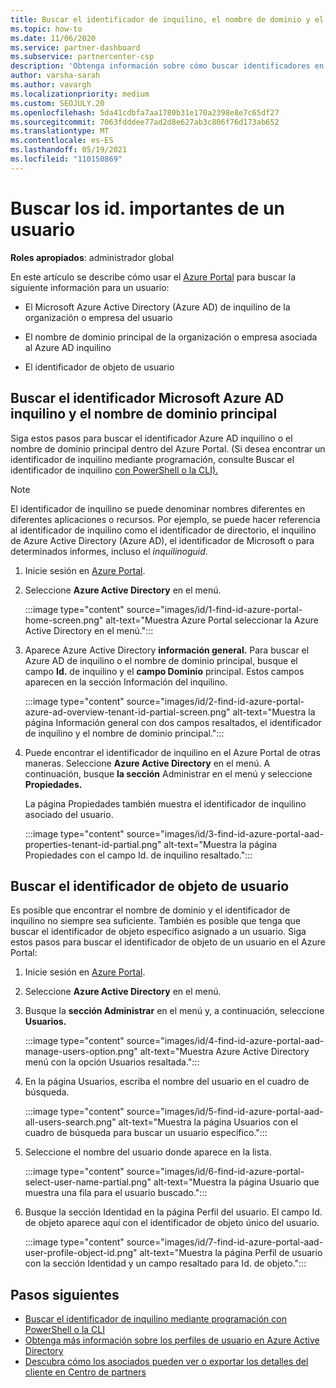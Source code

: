 ```yaml
---
title: Buscar el identificador de inquilino, el nombre de dominio y el identificador de objeto de usuario
ms.topic: how-to
ms.date: 11/06/2020
ms.service: partner-dashboard
ms.subservice: partnercenter-csp
description: 'Obtenga información sobre cómo buscar identificadores en el Azure Portal: el identificador de inquilino de Azure AD, el nombre de dominio o el identificador de objeto de usuario específico de una organización. Algunas tareas necesitan esta información.'
author: varsha-sarah
ms.author: vavargh
ms.localizationpriority: medium
ms.custom: SEOJULY.20
ms.openlocfilehash: 5da41cdbfa7aa1780b31e170a2398e8e7c65df27
ms.sourcegitcommit: 7063fdddee77ad2d8e627ab3c806f76d173ab652
ms.translationtype: MT
ms.contentlocale: es-ES
ms.lasthandoff: 05/19/2021
ms.locfileid: "110150869"
---
```

# <a name="locate-important-ids-for-a-user"></a>Buscar los id. importantes de un usuario

**Roles apropiados**: administrador global

En este artículo se describe cómo usar el [Azure Portal](https://portal.azure.com/) para buscar la siguiente información para un usuario:

- El Microsoft Azure Active Directory (Azure AD) de inquilino de la organización o empresa del usuario

- El nombre de dominio principal de la organización o empresa asociada al Azure AD inquilino

- El identificador de objeto de usuario

## <a name="find-the-microsoft-azure-ad-tenant-id-and-primary-domain-name"></a>Buscar el identificador Microsoft Azure AD inquilino y el nombre de dominio principal

Siga estos pasos para buscar el identificador Azure AD inquilino o el nombre de dominio principal dentro del Azure Portal. (Si desea encontrar un identificador de inquilino mediante programación, consulte Buscar el identificador de inquilino [con PowerShell o la CLI).](/azure/active-directory/fundamentals/active-directory-how-to-find-tenant#find-tenant-id-with-powershell)

> [!NOTE]
> El identificador de inquilino se puede denominar nombres diferentes en diferentes aplicaciones o recursos. Por ejemplo, se puede hacer referencia al identificador de inquilino como el identificador de directorio, el inquilino de Azure Active Directory (Azure AD), el identificador de Microsoft o para determinados informes, incluso el *inquilinoguid*.

1. Inicie sesión en [Azure Portal](https://portal.azure.com/).

2. Seleccione **Azure Active Directory** en el menú.

   :::image type="content" source="images/id/1-find-id-azure-portal-home-screen.png" alt-text="Muestra Azure Portal seleccionar la Azure Active Directory en el menú.":::

3. Aparece Azure Active Directory **información general.** Para buscar el Azure AD de inquilino o el nombre de dominio principal, busque el campo **Id.** de inquilino y el **campo Dominio** principal. Estos campos aparecen en la sección Información del inquilino.

   :::image type="content" source="images/id/2-find-id-azure-portal-azure-ad-overview-tenant-id-partial-screen.png" alt-text="Muestra la página Información general con dos campos resaltados, el identificador de inquilino y el nombre de dominio principal.":::

4. Puede encontrar el identificador de inquilino en el Azure Portal de otras maneras. Seleccione **Azure Active Directory** en el menú. A continuación, busque **la sección** Administrar en el menú y seleccione **Propiedades.**

   La página Propiedades también muestra el identificador de inquilino asociado del usuario.

   :::image type="content" source="images/id/3-find-id-azure-portal-aad-properties-tenant-id-partial.png" alt-text="Muestra la página Propiedades con el campo Id. de inquilino resaltado.":::

## <a name="find-the-user-object-id"></a>Buscar el identificador de objeto de usuario

Es posible que encontrar el nombre de dominio y el identificador de inquilino no siempre sea suficiente. También es posible que tenga que buscar el identificador de objeto específico asignado a un usuario. Siga estos pasos para buscar el identificador de objeto de un usuario en el Azure Portal:

1. Inicie sesión en [Azure Portal](https://portal.azure.com/).

2. Seleccione **Azure Active Directory** en el menú.

3. Busque la **sección Administrar** en el menú y, a continuación, seleccione **Usuarios.**

      :::image type="content" source="images/id/4-find-id-azure-portal-aad-manage-users-option.png" alt-text="Muestra Azure Active Directory menú con la opción Usuarios resaltada.":::

4. En la página Usuarios, escriba el nombre del usuario en el cuadro de búsqueda.

      :::image type="content" source="images/id/5-find-id-azure-portal-aad-all-users-search.png" alt-text="Muestra la página Usuarios con el cuadro de búsqueda para buscar un usuario específico.":::

5. Seleccione el nombre del usuario donde aparece en la lista.  

      :::image type="content" source="images/id/6-find-id-azure-portal-select-user-name-partial.png" alt-text="Muestra la página Usuario que muestra una fila para el usuario buscado.":::

6. Busque la sección Identidad en la página Perfil del usuario. El campo Id. de objeto aparece aquí con el identificador de objeto único del usuario.

      :::image type="content" source="images/id/7-find-id-azure-portal-aad-user-profile-object-id.png" alt-text="Muestra la página Perfil de usuario con la sección Identidad y un campo resaltado para Id. de objeto.":::

## <a name="next-steps"></a>Pasos siguientes

- [Buscar el identificador de inquilino mediante programación con PowerShell o la CLI](/azure/active-directory/fundamentals/active-directory-how-to-find-tenant)
- [Obtenga más información sobre los perfiles de usuario en Azure Active Directory](/azure/active-directory/fundamentals/active-directory-users-profile-azure-portal)
- [Descubra cómo los asociados pueden ver o exportar los detalles del cliente en Centro de partners](see-your-customer-list.md)

